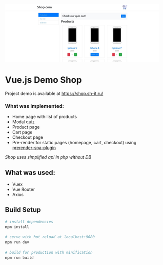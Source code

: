 ![Preview](https://github.com/Sergey-Khlustikov/Vue.js-Shop/blob/master/assets/demo.JPG)
# Vue.js Demo Shop

Project demo is available at https://shop.sh-it.ru/

### What was implemented:

- Home page with list of products
- Modal quiz
- Product page
- Cart page
- Checkout page
- Pre-render for static pages (homepage, cart, checkout) using [prerender-spa-plugin](https://github.com/chrisvfritz/prerender-spa-plugin)

*Shop uses simplified api in php without DB*

## What was used:

- Vuex
- Vue Router
- Axios

## Build Setup

``` bash
# install dependencies
npm install

# serve with hot reload at localhost:8080
npm run dev

# build for production with minification
npm run build
```
